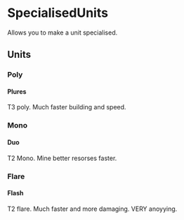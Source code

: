 # SpecialisedUnits
Allows you to make a unit specialised.
## Units
### Poly
#### Plures
T3 poly. Much faster building and speed.
### Mono
#### Duo
T2 Mono. Mine better resorses faster.
### Flare
#### Flash
T2 flare. Much faster and more damaging. VERY anoyying.
